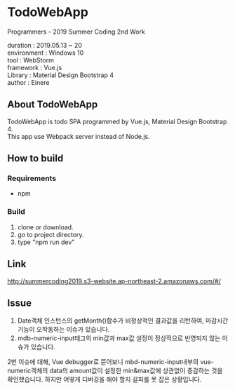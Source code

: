 # TodoWebApp
Programmers - 2019 Summer Coding 2nd Work    

duration : 2019.05.13 ~ 20  
environment : Windows 10  
tool : WebStorm  
framework : Vue.js  
Library : Material Design Bootstrap 4  
author : Einere

## About TodoWebApp
TodoWebApp is todo SPA programmed by Vue.js, Material Design Bootstrap 4.    
This app use Webpack server instead of Node.js.  


## How to build
### Requirements
- npm

### Build
1. clone or download.
2. go to project directory.
3. type "npm run dev"
  
## Link
http://summercoding2019.s3-website.ap-northeast-2.amazonaws.com/#/
  
## Issue
1. Date객체 인스턴스의 getMonth()함수가 비정상적인 결과값을 리턴하여, 마감시간 기능이 오작동하는 이슈가 있습니다.
2. mdb-numeric-input태그의 min값과 max값 설정이 정상적으로 반영되지 않는 이슈가 있습니다.

2번 이슈에 대해, Vue debugger로 뜯어보니 mbd-numeric-input내부의 vue-numeric객체의 data의 amount값이 설정한 min&max값에 상관없이 증감하는 것을 확인했습니다.
하지만 어떻게 디버깅을 해야 할지 갈피를 못 잡은 상황입니다.
